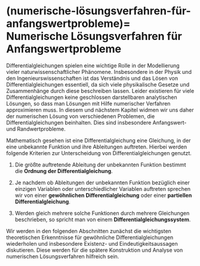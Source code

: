 (numerische-lösungsverfahren-für-anfangswertprobleme)=
Numerische Lösungsverfahren für Anfangswertprobleme
===

Differentialgleichungen spielen eine wichtige Rolle in der Modellierung
vieler naturwissenschaftlicher Phänomene. Insbesondere in der Physik und
den Ingenieurswissenschaften ist das Verständnis und das Lösen von
Differentialgleichungen essentiell, da sich viele physikalische Gesetze
und Zusammenhänge durch diese beschreiben lassen. Leider existieren für
viele Differentialgleichungen keine geschlossen darstellbaren
analytischen Lösungen, so dass man Lösungen mit Hilfe numerischer
Verfahren approximieren muss. In diesem und nächstem Kapitel widmen wir
uns daher der numerischen Lösung von verschiedenen Problemen, die
Differentialgleichungen beinhalten. Dies sind insbesondere Anfangswert-
und Randwertprobleme.

Mathematisch gesehen ist eine Differentialgleichung eine Gleichung, in
der eine unbekannte Funktion und ihre Ableitungen auftreten. Hierbei
werden folgende Kriterien zur Unterscheidung von Differentialgleichungen
genutzt.

1.  Die größte auftretende Ableitung der unbekannten Funktion bestimmt
    die **Ordnung der Differentialgleichung**.

2.  Je nachdem ob Ableitungen der unbekannten Funktion bezüglich einer
    einzigen Variablen oder unterschiedlicher Variablen auftreten
    sprechen wir von einer **gewöhnlichen Differentialgleichung** oder
    einer **partiellen Differentialgleichung**.

3.  Werden gleich mehrere solche Funktionen durch mehrere Gleichungen
    beschrieben, so spricht man von einem
    **Differentialgleichungssystem**.

Wir werden in den folgenden Abschnitten zunächst die wichtigsten
theoretischen Erkenntnisse für gewöhnliche Differentialgleichungen
wiederholen und insbesondere Existenz- und Eindeutigkeitsaussagen
diskutieren. Diese werden für die spätere Konstruktion und Analyse von
numerischen Lösungsverfahren hilfreich sein.

